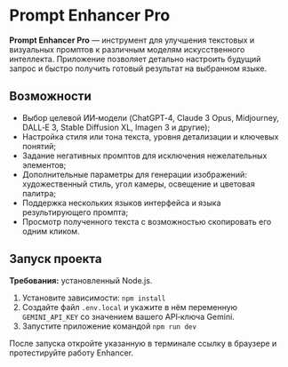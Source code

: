 # Prompt Enhancer Pro

**Prompt Enhancer Pro** — инструмент для улучшения текстовых и визуальных промптов к различным моделям искусственного интеллекта. Приложение позволяет детально настроить будущий запрос и быстро получить готовый результат на выбранном языке.

## Возможности

- Выбор целевой ИИ‑модели (ChatGPT‑4, Claude 3 Opus, Midjourney, DALL‑E 3, Stable Diffusion XL, Imagen 3 и другие);
- Настройка стиля или тона текста, уровня детализации и ключевых понятий;
- Задание негативных промптов для исключения нежелательных элементов;
- Дополнительные параметры для генерации изображений: художественный стиль, угол камеры, освещение и цветовая палитра;
- Поддержка нескольких языков интерфейса и языка результирующего промпта;
- Просмотр полученного текста с возможностью скопировать его одним кликом.

## Запуск проекта

**Требования:** установленный Node.js.

1. Установите зависимости: `npm install`
2. Создайте файл `.env.local` и укажите в нём переменную `GEMINI_API_KEY` со значением вашего API‑ключа Gemini.
3. Запустите приложение командой `npm run dev`

После запуска откройте указанную в терминале ссылку в браузере и протестируйте работу Enhancer.
